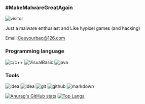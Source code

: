 ### #MakeMalwareGreatAgain
![visitor](https://visitor-badge.laobi.icu/badge?page_id=cubk)

Just a malware enthusiast and Like hypixel games (and hacking)

Email:Ceeyourbac@126.com
### Programming language
![c/c++](https://img.shields.io/badge/-c/c++-blue?style=for-the-badge&logo=c&logoColor=white)
![VisualBasic](https://img.shields.io/badge/-VisualBasic-blue?style=for-the-badge&logo=.NET&logoColor=white)
![java](https://img.shields.io/badge/-java-blue?style=for-the-badge&logo=java&logoColor=white)
### Tools
![idea](https://img.shields.io/badge/-VisualStudio-black?style=for-the-badge&logo=visualstudio&logoColor=white)
![idea](https://img.shields.io/badge/-idea-black?style=for-the-badge&logo=intellij-idea&logoColor=white)
![git](https://img.shields.io/badge/-git-black?style=for-the-badge&logo=git&logoColor=white)
![github](https://img.shields.io/badge/github-black?style=for-the-badge&logo=github&logoColor=white)
![markdown](https://img.shields.io/badge/-markdown-black?style=for-the-badge&logo=markdown&logoColor=white)

[![Anurag's GitHub stats](https://github-readme-stats.vercel.app/api?username=cubk&show_icons=true)](https://github.com/anuraghazra/github-readme-stats)
[![Top Langs](https://github-readme-stats.vercel.app/api/top-langs/?username=cubk)](https://github.com/anuraghazra/github-readme-stats)
